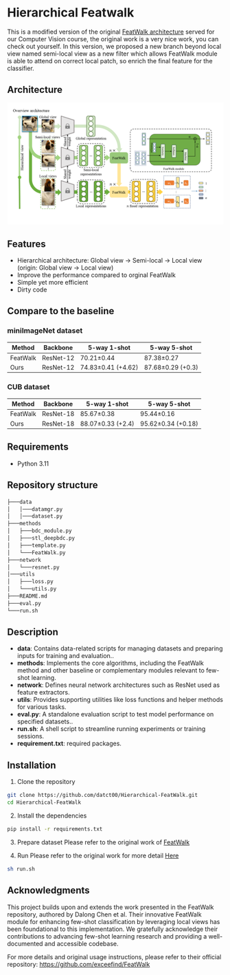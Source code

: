 # Hierarchical Featwalk

This is a modified version of the original [FeatWalk architecture](https://github.com/exceefind/FeatWalk) served for our Computer Vision course, the original work is a very nice work, you can check out yourself. In this version, we proposed a new branch beyond local view named semi-local view as a new filter which allows FeatWalk module is able to attend on correct local patch, so enrich the final feature for the classifier. 

## Architecture 
![Hierarchical FeatWalk architecture](assets/arch.png)

## Features

- Hierarchical architecture: Global view -> Semi-local -> Local view (origin: Global view -> Local view)
- Improve the performance compared to orginal FeatWalk
- Simple yet more efficient
- Dirty code




## Compare to the baseline 
### miniImageNet dataset
| Method   | Backbone | 5-way 1-shot   | 5-way 5-shot |
|----------|----------|----------------|--------------|
|FeatWalk  | ResNet-12|70.21±0.44      | 87.38±0.27   |
| Ours     | ResNet-12|74.83±0.41 (+4.62)|87.68±0.29 (+0.3)|

### CUB dataset

| Method   | Backbone | 5-way 1-shot   | 5-way 5-shot |
|----------|----------|----------------|--------------|
|FeatWalk  | ResNet-18|85.67±0.38      | 95.44±0.16   |
| Ours     | ResNet-18|88.07±0.33 (+2.4)|95.62±0.34 (+0.18)|
## Requirements 
- Python 3.11 

## Repository structure
```bash
├───data
│   │───datamgr.py
│   │───dataset.py
├───methods
│   ├───bdc_module.py
│   ├───stl_deepbdc.py
│   ├───template.py
│   └───FeatWalk.py
├───network
│   └───resnet.py
│───utils
│   ├───loss.py
│   └───utils.py
├───README.md 
├───eval.py
└───run.sh
```

## Description
- **data**: Contains data-related scripts for managing datasets and preparing inputs for training and evaluation..
- **methods**: Implements the core algorithms, including the FeatWalk method and other baseline or complementary modules relevant to few-shot learning.
- **network**: Defines neural network architectures such as ResNet used as feature extractors.
- **utils**: Provides supporting utilities like loss functions and helper methods for various tasks.
- **eval.py**: A standalone evaluation script to test model performance on specified datasets..
- **run.sh**: A shell script to streamline running experiments or training sessions.
- **requirement.txt**: required packages.



## Installation
1. Clone the repository
```bash
git clone https://github.com/datct00/Hierarchical-FeatWalk.git
cd Hierarchical-FeatWalk
```

2. Install the dependencies
```bash
pip install -r requirements.txt
```

3. Prepare dataset 
Please refer to the original work of [FeatWalk](https://github.com/exceefind/FeatWalk?tab=readme-ov-file#preparation-before-running)

4. Run
Please refer to the original work for more detail [Here](https://github.com/exceefind/FeatWalk?tab=readme-ov-file#running-commands)
```bash
sh run.sh
```

## Acknowledgments
This project builds upon and extends the work presented in the FeatWalk repository, authored by Dalong Chen et al. Their innovative FeatWalk module for enhancing few-shot classification by leveraging local views has been foundational to this implementation. We gratefully acknowledge their contributions to advancing few-shot learning research and providing a well-documented and accessible codebase.

For more details and original usage instructions, please refer to their official repository:
https://github.com/exceefind/FeatWalk


